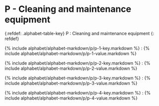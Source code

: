  <div data-role="collapsible" data-inset="false" markdown="1">
 <h1 class="cart-collapsible-div">P - Cleaning and maintenance equipment</h1>

{:refdef: .alphabet-table-key}
P
: Cleaning and maintenance equipment
{: refdef}

{% include alphabet/alphabet-markdown/p/p-1-key.markdown %}
: {% include alphabet/alphabet-markdown/p/p-1-value.markdown %}

{% include alphabet/alphabet-markdown/p/p-2-key.markdown %}
: {% include alphabet/alphabet-markdown/p/p-2-value.markdown %}

{% include alphabet/alphabet-markdown/p/p-3-key.markdown %}
: {% include alphabet/alphabet-markdown/p/p-3-value.markdown %}

{% include alphabet/alphabet-markdown/p/p-4-key.markdown %}
: {% include alphabet/alphabet-markdown/p/p-4-value.markdown %}

 </div>
